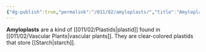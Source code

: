 ```yaml
---
{"dg-publish":true,"permalink":"/011/02/amyloplasts/","title":"Amyloplasts","tags":["BIOL412"],"created":"2024-09-26T13:45:04.064-07:00","updated":"2024-09-26T15:02:49.905-07:00"}
---
```


**Amyloplasts** are a kind of [[011/02/Plastids\|plastid]] found in [[011/02/Vascular Plants\|vascular plants]]. They are clear-colored plastids that store [[Starch\|starch]].